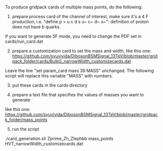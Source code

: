To produce gridpack cards of multiple mass points, do the following:

1) prepare process card of the channel of interest, make sure it's 
 a 4 F production, i.e. "define p = u c d s u~ c~ d~ s~": definition 
 of proton does not have b quarks.

 If you want to generate 5F mode, you need to change the PDF set in 
 cards/run_card.dat

2) prepare a customization card to set the mass and width, 
like this one:
https://github.com/syuvivida/DibosonBSMSignal_13TeV/blob/master/gridpack_folder/cards/BulkG_narrowWidth_customizecards.dat

Leave the line "set param_card mass 39 MASS" unchanged. The following 
script will replace this variable "MASS" with numbers.

3) put these cards in the cards directory

4) prepare a text file that specifies the values of masses you want to 
generate 

like this one:
https://github.com/syuvivida/DibosonBSMSignal_13TeV/blob/master/gridpack_folder/mass_points

5) run the script

./card_generation.sh Zprime_Zh_Zlephbb mass_points HVT_narrowWidth_customizecards.dat
